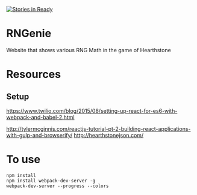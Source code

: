 [![Stories in Ready](https://badge.waffle.io/lhr0909/RNGenie.png?label=ready&title=Ready)](https://waffle.io/lhr0909/RNGenie)
# RNGenie
Website that shows various RNG Math in the game of Hearthstone

# Resources
## Setup
https://www.twilio.com/blog/2015/08/setting-up-react-for-es6-with-webpack-and-babel-2.html

http://tylermcginnis.com/reactjs-tutorial-pt-2-building-react-applications-with-gulp-and-browserify/
http://hearthstonejson.com/

# To use

    npm install
    npm install webpack-dev-server -g
    webpack-dev-server --progress --colors
